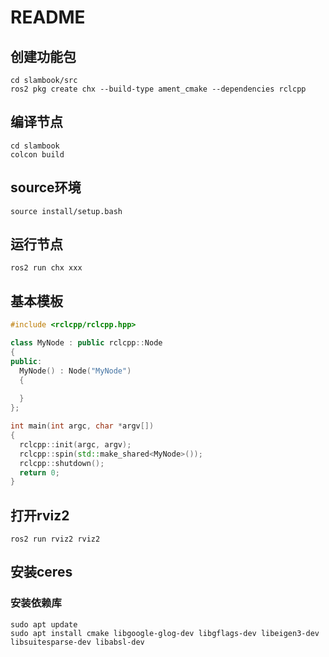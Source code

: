# README

## 创建功能包

``` shell
cd slambook/src
ros2 pkg create chx --build-type ament_cmake --dependencies rclcpp
```

## 编译节点

``` shell
cd slambook
colcon build
```

## source环境

``` shell
source install/setup.bash
```

## 运行节点

``` shell
ros2 run chx xxx
```

## 基本模板

``` c++
#include <rclcpp/rclcpp.hpp>

class MyNode : public rclcpp::Node
{
public:
  MyNode() : Node("MyNode")
  {
    
  }
};

int main(int argc, char *argv[])
{
  rclcpp::init(argc, argv);
  rclcpp::spin(std::make_shared<MyNode>());
  rclcpp::shutdown();
  return 0;
}
```

## 打开rviz2

``` shell
ros2 run rviz2 rviz2
```

## 安装ceres

### 安装依赖库

``` shell
sudo apt update
sudo apt install cmake libgoogle-glog-dev libgflags-dev libeigen3-dev libsuitesparse-dev libabsl-dev

```